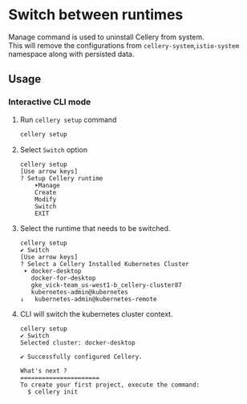 # Switch between runtimes 

Manage command is used to uninstall Cellery from system.  
This will remove the configurations from  `cellery-system`,`istio-system` namespace along with persisted data. 

## Usage

### Interactive CLI mode

1. Run `cellery setup` command

    ```bash
    cellery setup
    ```

1. Select `Switch` option

    ```text
    cellery setup
    [Use arrow keys]
    ? Setup Cellery runtime
        ➤Manage
        Create
        Modify
        Switch
        EXIT
    ```
1. Select the runtime that needs to be switched. 
    ```text
   cellery setup
   ✔ Switch
   [Use arrow keys]
   ? Select a Cellery Installed Kubernetes Cluster
     ➤ docker-desktop
       docker-for-desktop
       gke_vick-team_us-west1-b_cellery-cluster87
       kubernetes-admin@kubernetes
   ↓   kubernetes-admin@kubernetes-remote
    ```

1. CLI will switch the kubernetes cluster context.
    ```text
    cellery setup
    ✔ Switch
    Selected cluster: docker-desktop
    
    ✔ Successfully configured Cellery.
    
    What's next ?
    ======================
    To create your first project, execute the command:
      $ cellery init
    ```
